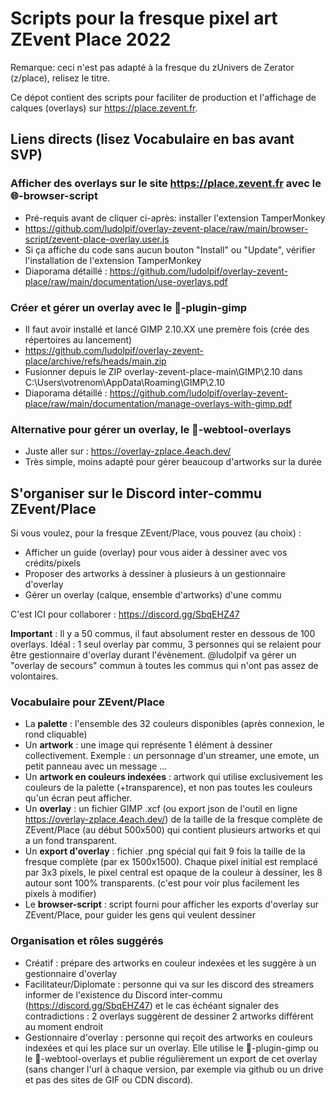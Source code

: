 # Scripts pour la fresque pixel art ZEvent Place 2022

Remarque: ceci n'est pas adapté à la fresque du zUnivers de Zerator (z/place), relisez le titre.

Ce dépot contient des scripts pour faciliter de production et l'affichage de calques (overlays) sur https://place.zevent.fr.

## Liens directs (lisez Vocabulaire en bas avant SVP)

### Afficher des overlays sur le site https://place.zevent.fr avec le 🌐-browser-script

- Pré-requis avant de cliquer ci-après: installer l'extension TamperMonkey
- https://github.com/ludolpif/overlay-zevent-place/raw/main/browser-script/zevent-place-overlay.user.js
- Si ça affiche du code sans aucun bouton "Install" ou "Update", vérifier l'installation de l'extension TamperMonkey
- Diaporama détaillé : https://github.com/ludolpif/overlay-zevent-place/raw/main/documentation/use-overlays.pdf

### Créer et gérer un overlay avec le 🎨-plugin-gimp

- Il faut avoir installé et lancé GIMP 2.10.XX une premère fois (crée des répertoires au lancement)
- https://github.com/ludolpif/overlay-zevent-place/archive/refs/heads/main.zip
- Fusionner depuis le ZIP overlay-zevent-place-main\GIMP\2.10 dans C:\Users\votrenom\AppData\Roaming\GIMP\2.10
- Diaporama détaillé : https://github.com/ludolpif/overlay-zevent-place/raw/main/documentation/manage-overlays-with-gimp.pdf

### Alternative pour gérer un overlay, le 🧰-webtool-overlays

- Juste aller sur : https://overlay-zplace.4each.dev/
- Très simple, moins adapté pour gérer beaucoup d'artworks sur la durée

## S'organiser sur le Discord inter-commu ZEvent/Place

Si vous voulez, pour la fresque ZEvent/Place, vous pouvez (au choix) :
- Afficher un guide (overlay) pour vous aider à dessiner avec vos crédits/pixels
- Proposer des artworks à dessiner à plusieurs à un gestionnaire d'overlay
- Gérer un overlay (calque, ensemble d'artworks) d'une commu

C'est ICI pour collaborer : https://discord.gg/SbqEHZ47

**Important** : Il y a 50 commus, il faut absolument rester en dessous de 100 overlays. Idéal : 1 seul overlay par commu, 3 personnes qui se relaient pour être gestionnaire d'overlay durant l'évènement. @ludolpif va gérer un "overlay de secours" commun à toutes les commus qui n'ont pas assez de volontaires. 

### Vocabulaire pour ZEvent/Place

- La **palette** : l'ensemble des 32 couleurs disponibles (après connexion, le rond cliquable)
- Un **artwork** : une image qui représente 1 élément à dessiner collectivement.
Exemple : un personnage d'un streamer, une emote, un petit panneau avec un message ...
- Un **artwork en couleurs indexées** : artwork qui utilise exclusivement les couleurs de la palette (+transparence), et non pas toutes les couleurs qu'un écran peut afficher.
- Un **overlay** : un fichier GIMP .xcf (ou export json de l'outil en ligne https://overlay-zplace.4each.dev/) de la taille de la fresque complète de ZEvent/Place (au début 500x500) qui contient plusieurs artworks et qui a un fond transparent.
- Un **export d'overlay** : fichier .png spécial qui fait 9 fois la taille de la fresque complète (par ex 1500x1500). Chaque pixel initial est remplacé par 3x3 pixels, le pixel central est opaque de la couleur à dessiner, les 8 autour sont 100% transparents. (c'est pour voir plus facilement les pixels à modifier)
- Le **browser-script** : script fourni pour afficher les exports d'overlay sur ZEvent/Place, pour guider les gens qui veulent dessiner 

### Organisation et rôles suggérés

- Créatif : prépare des artworks en couleur indexées et les suggère à un gestionnaire d'overlay
- Facilitateur/Diplomate : personne qui va sur les discord des streamers informer de l'existence du Discord inter-commu (https://discord.gg/SbqEHZ47) et le cas échéant signaler des contradictions : 2 overlays suggèrent de dessiner 2 artworks différent au moment endroit
- Gestionnaire d'overlay : personne qui reçoit des artworks en couleurs indexées et qui les place sur un overlay. Elle utilise le 🎨-plugin-gimp ou le 🧰-webtool-overlays et publie régulièrement un export de cet overlay (sans changer l'url à chaque version, par exemple via github ou un drive et pas des sites de GIF ou CDN discord).

